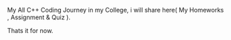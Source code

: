 My All C++ Coding Journey in my College, i will share here( My Homeworks , Assignment & Quiz ).

Thats it for now.
